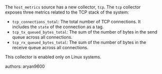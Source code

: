 The `host_metrics` source has a new collector, `tcp`. The `tcp`
collector exposes three metrics related to the TCP stack of the
system:
* `tcp_connections_total`: The total number of TCP connections. It
  includes the `state` of the connection as a tag.
* `tcp_tx_queued_bytes_total`: The sum of the number of bytes in the
   send queue across all connections.
* `tcp_rx_queued_bytes_total`: The sum of the number of bytes in the
  receive queue across all connections.

This collector is enabled only on Linux systems.

authors: aryan9600

